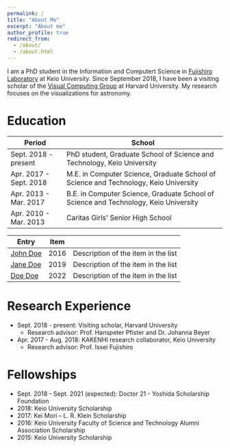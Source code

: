 ```yaml
---
permalink: /
title: "About Me"
excerpt: "About me"
author_profile: true
redirect_from: 
  - /about/
  - /about.html
---
```

I am a PhD student in the Information and Computert Science in [Fujishiro Laboratory](https://fj.ics.keio.ac.jp) at Keio University. Since September 2018, I have been a visiting scholar of the [Visual Computing Group](https://vcg.seas.harvard.edu/) at Harvard University. My research focuses on the visualizations for astronomy. 

Education
======
| Period                   | School                                                                               |
| ------------------------ | ------------------------------------------------------------------------------------ |
| Sept. 2018 - present     | PhD student, Graduate School of Science and Technology, Keio University              |
| Apr. 2017 - Sept. 2018   | M.E. in Computer Science, Graduate School of Science and Technology, Keio University |
| Apr. 2013 - Mar. 2017    | B.E. in Computer Science, Graduate School of Science and Technology, Keio University |
| Apr. 2010 - Mar. 2013    | Caritas Girls' Senior High School |

| Entry            | Item   |                                                              |
| --------         | ------ | ------------------------------------------------------------ |
| [John Doe](#)    | 2016   | Description of the item in the list                          |
| [Jane Doe](#)    | 2019   | Description of the item in the list                          |
| [Doe Doe](#)     | 2022   | Description of the item in the list                          |

Research Experience
======
- Sept. 2018 - present: Visiting scholar, Harvard University
  - Research advisor: Prof. Hanspeter Pfister and Dr. Johanna Beyer
- Apr. 2017 - Aug. 2018: KAKENHI research collaborator, Keio University
  - Research advisor: Prof. Issei Fujishiro

Fellowships
======
- Sept. 2018 - Sept. 2021 (expected): Doctor 21 - Yoshida Scholarship Foundation
- 2018: Keio University Scholarship
- 2017: Kei Mori – L. R. Klein Scholarship
- 2016: Keio University Faculty of Science and Technology Alumni Association Scholarship
- 2015: Keio University Scholarship
